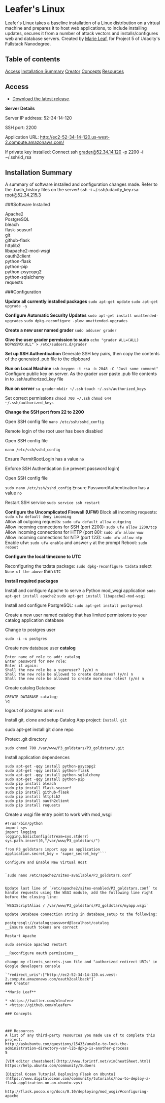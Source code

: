 # Leafer's Linux

Leafer's Linux takes a baseline installation of a Linux distribution on a virtual machine and prepares it to host web applications, to include installing updates, secures it from a number of attack vectors and installs/configures web and database servers. Created by [Marie Leaf](https://twitter.com/mleafer), for Project 5 of Udacity's Fullstack Nanodegree.


## Table of contents

[Access](#access)
[Installation Summary](#installation-summary)
[Creator](#creator)
[Concepts](#concepts)
[Resources](#resources)

## Access

* [Download the latest release](https://github.com/mleafer/fullstacknanodegree/archive/master.zip).

__Server Details__

Server IP address: 52-34-14-120

SSH port: 2200

Application URL: http://ec2-52-34-14-120.us-west-2.compute.amazonaws.com/ 

If private key installed: Connect ssh grader@52.34.14.120 -p 2200 -i ~/.ssh/id_rsa

## Installation Summary
A summary of software installed and configuration changes made. Refer to the .bash_history files on the server!
ssh -i ~/.ssh/udacity_key.rsa root@52.34.215.3

###Software Installed

Apache2  
PostgreSQL  
bleach  
flask-seasurf  
git  
github-flask  
httplib2  
libapache2-mod-wsgi  
oauth2client  
python-flask  
python-pip  
python-psycopg2  
python-sqlalchemy  
requests  

###Configuration

__Update all currently installed packages__
`sudo apt-get update`
`sudo apt-get upgrade -y`

__Configure Automatic Security Updates__
`sudo apt-get install unattended-upgrades`
`sudo dpkg-reconfigure -plow unattended-upgrades`

__Create a new user named grader__
`sudo adduser grader`

__Give the user grader permission to sudo__
`echo "grader ALL=(ALL) NOPASSWD:ALL" > /etc/sudoers.d/grader`

__Set up SSH Authentication__
Generate SSH key pairs, then copy the contents of the generated .pub file to the clipboard

__Run on Local Machine__
`ssh-keygen -t rsa -b 2048 -C "Just some comment"`
Configure public key on server. As the grader user paste .pub file contents in to .ssh/authorized_key file

__Run on server__
`su grader`
`mkdir ~/.ssh`
`touch ~/.ssh/authorized_keys`

Set correct permissions
`chmod 700 ~/.ssh`
`chmod 644 ~/.ssh/authorized_keys`

**Change the SSH port from 22 to 2200**

Open SSH config file
`nano /etc/ssh/sshd_config`

Remote login of the root user has been disabled

Open SSH config file

`nano /etc/ssh/sshd_config`

Ensure PermitRootLogin has a value `no`

Enforce SSH Authentication (i.e prevent password login)

Open SSH config file

`sudo nano /etc/ssh/sshd_config`
Ensure PasswordAuthentication has a value `no`

Restart SSH service
`sudo service ssh restart`

__Configure the Uncomplicated Firewall (UFW)__
Block all incoming requests: `sudo ufw default deny incoming`  
Allow all outgoing requests: `sudo ufw default allow outgoing`  
Allow incoming connections for SSH (port 2200): `sudo ufw allow 2200/tcp`  
Allow incoming connections for HTTP (port 80): `sudo ufw allow www`  
Allow incoming connections for NTP (port 123): `sudo ufw allow ntp`  
Enable ufw: `sudo ufw enable`  and answer `y` at the prompt
Reboot: `sudo reboot`

__Configure the local timezone to UTC__

Reconfiguring the tzdata package: `sudo dpkg-reconfigure tzdata`
select `None of the above` then `UTC`

__Install required packages__

Install and configure Apache to serve a Python mod_wsgi application
`sudo apt-get install apache2`
`sudo apt-get install libapache2-mod-wsgi`

Install and configure PostgreSQL: `sudo apt-get install postgresql`

Create a new user named catalog that has limited permissions to your catalog application database

Change to postgres user

`sudo -i -u postgres`

Create new database user __catalog__

```postgres@server:~$ createuser --interactive -P
Enter name of role to add: catalog
Enter password for new role:
Enter it again:
Shall the new role be a superuser? (y/n) n
Shall the new role be allowed to create databases? (y/n) n
Shall the new role be allowed to create more new roles? (y/n) n
```

Create catalog Database

```postgres:~$ psql
CREATE DATABASE catalog;
\q
```
logout of postgres user: `exit`

Install git, clone and setup Catalog App project: `Install git`

sudo apt-get install git
clone repo

Protect .git directory

`sudo chmod 700 /var/www/P3_goldstars/P3_goldstars/.git`

Install application dependences
```
sudo apt-get -qqy install python-psycopg2
sudo apt-get -qqy install python-flask
sudo apt-get -qqy install python-sqlalchemy
sudo apt-get -qqy install python-pip
sudo pip install bleach
sudo pip install flask-seasurf
sudo pip install github-flask
sudo pip install httplib2
sudo pip install oauth2client
sudo pip install requests
```
Create a wsgi file entry point to work with mod_wsgi
```
#!/usr/bin/python
import sys
import logging
logging.basicConfig(stream=sys.stderr)
sys.path.insert(0,"/var/www/P3_goldstars/")

from P3_goldstars import app as application
application.secret_key = 'super_secret_key'```

Configure and Enable New Virtual Host


`sudo nano /etc/apache2/sites-available/P3_goldstars.conf`


Update last line of `/etc/apache2/sites-enabled/P3_goldstars.conf` to handle requests using the WSGI module, add the following line right before the closing line:

`WSGIScriptAlias / /var/www/P3_goldstars/P3_goldstars/myapp.wsgi`

Update Database connection string in database_setup to the following:

postgresql://catalog:password@localhost/catalog
__Ensure oauth tokens are correct

Restart Apache

sudo service apache2 restart

__Reconfigure oauth permissions__

change my clients_secrets.json file and "authorized redirect URIs" in Google developers console

`"redirect_uris":["http://ec2-52-34-14-120.us.west-2.compute.amazonaws.com/oauth2callback"]`
### Creator

**Marie Leaf**

* <https://twitter.com/mleafer>
* <https://github.com/mleafer>

### Concepts



### Resources
A list of any third-party resources you made use of to complete this project.
http://askubuntu.com/questions/15433/unable-to-lock-the-administration-directory-var-lib-dpkg-is-another-process
5

[VIM editor cheatsheet](http://www.fprintf.net/vimCheatSheet.html)
https://help.ubuntu.com/community/Sudoers

[Digital Ocean Tutorial Deploying Flask on Ubuntu](https://www.digitalocean.com/community/tutorials/how-to-deploy-a-flask-application-on-an-ubuntu-vps)

http://flask.pocoo.org/docs/0.10/deploying/mod_wsgi/#configuring-apache
